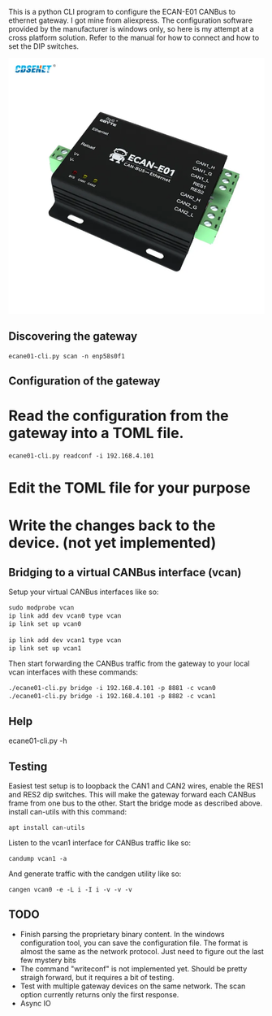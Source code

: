 This is a python CLI program to configure the ECAN-E01 CANBus to ethernet gateway. I got mine from aliexpress. The configuration software provided by the manufacturer is windows only, so here is my attempt at a cross platform solution. Refer to the manual for how to connect and how to set the DIP switches.

![ECAN-E01 product image](ECAN-E01-product.webp)

Discovering the gateway
---
```
ecane01-cli.py scan -n enp58s0f1
```

Configuration of the gateway
---

# Read the configuration from the gateway into a TOML file. 
```
ecane01-cli.py readconf -i 192.168.4.101 
```

# Edit the TOML file for your purpose 
# Write the changes back to the device. (not yet implemented)


Bridging to a virtual CANBus interface (vcan)
---
Setup your virtual CANBus interfaces like so:
```
sudo modprobe vcan
ip link add dev vcan0 type vcan
ip link set up vcan0

ip link add dev vcan1 type vcan
ip link set up vcan1
```

Then start forwarding the CANBus traffic from the gateway to your local vcan interfaces with these commands:

```
./ecane01-cli.py bridge -i 192.168.4.101 -p 8881 -c vcan0
./ecane01-cli.py bridge -i 192.168.4.101 -p 8882 -c vcan1
```

Help
---
ecane01-cli.py -h

Testing
---
Easiest test setup is to loopback the CAN1 and CAN2 wires, enable the RES1 and RES2 dip switches. This will make the gateway forward each CANBus frame from one bus to the other. Start the bridge mode as described above. install can-utils with this command:

```
apt install can-utils
```


Listen to the vcan1 interface for CANBus traffic like so:
```
candump vcan1 -a
```

And generate traffic with the candgen utility  like so:
```
cangen vcan0 -e -L i -I i -v -v -v
```

TODO
---

* Finish parsing the proprietary binary content. In the windows configuration tool, you can save the configuration file. The format is almost the same as the network protocol. Just need to figure out the last few mystery bits
* The command "writeconf" is not implemented yet. Should be pretty straigh forward, but it requires a bit of testing.
* Test with multiple gateway devices on the same network. The scan option currently returns only the first response.
* Async IO
